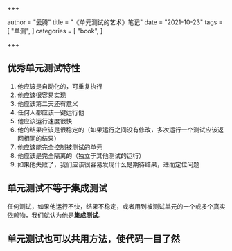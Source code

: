 +++

author = "云腾"
title = "《单元测试的艺术》笔记"
date = "2021-10-23"
tags = [
    "单测",
]
categories = [
    "book",
]

+++

## 优秀单元测试特性

1. 他应该是自动化的，可重复执行
2. 他应该很容易实现
3. 他应该第二天还有意义
4. 任何人都应该一键运行他
5. 他应该运行速度很快
6. 他的结果应该是很稳定的（如果运行之间没有修改，多次运行一个测试应该返回相同的结果）
7. 他应该能完全控制被测试的单元
8. 他应该是完全隔离的（独立于其他测试的运行）
9. 如果他失败了，我们应该很容易发现什么是期待结果，进而定位问题



## 单元测试不等于集成测试

任何测试，如果他运行不快，结果不稳定，或者用到被测试单元的一个或多个真实依赖物，我们就认为他是**集成测试**。

## 单元测试也可以共用方法，使代码一目了然



